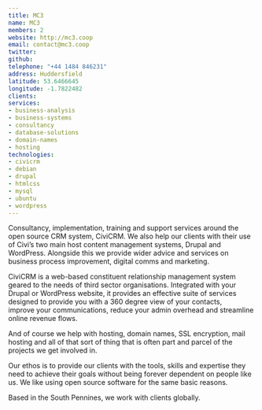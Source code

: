 ```yaml
---
title: MC3
name: MC3
members: 2
website: http://mc3.coop
email: contact@mc3.coop
twitter: 
github: 
telephone: "+44 1484 846231"
address: Huddersfield
latitude: 53.6466645
longitude: -1.7822482
clients: 
services:
- business-analysis
- business-systems
- consultancy
- database-solutions
- domain-names
- hosting
technologies:
- civicrm
- debian
- drupal
- htmlcss
- mysql
- ubuntu
- wordpress
---
```


Consultancy, implementation, training and support services around the open source CRM system, CiviCRM. We also help our clients with their use of Civi’s two main host content management systems, Drupal and WordPress. Alongside this we provide wider advice and services on business process improvement, digital comms and marketing.

CiviCRM is a web-based constituent relationship management system geared to the needs of third sector organisations. Integrated with your Drupal or WordPress website, it provides an effective suite of services designed to provide you with a 360 degree view of your contacts, improve your communications, reduce your admin overhead and streamline online revenue flows.

And of course we help with hosting, domain names, SSL encryption, mail hosting and all of that sort of thing that is often part and parcel of the projects we get involved in.

Our ethos is to provide our clients with the tools, skills and expertise they need to achieve their goals without being forever dependent on people like us. We like using open source software for the same basic reasons.

Based in the South Pennines, we work with clients globally.
